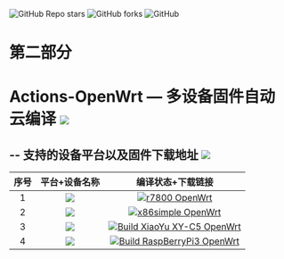 ![GitHub Repo stars](https://img.shields.io/github/stars/ninhthenam/TEST?color=Blue&label=Stars&style=for-the-badge)
![GitHub forks](https://img.shields.io/github/forks/ninhthenam/TEST?color=Blue&label=Fork&style=for-the-badge)
![GitHub](https://img.shields.io/github/license/ninhthenam/TEST?color=Blue&style=for-the-badge)


第二部分
======================

Actions-OpenWrt — 多设备固件自动云编译 [![](https://img.shields.io/badge/-云编译固件-green.svg)](#云编译固件-)
======================

-- 支持的设备平台以及固件下载地址 [![](https://img.shields.io/badge/-设备及固件列表下载-lightgrey.svg)](#设备及固件列表下载-)
-------------

|    序号   |     平台+设备名称     |   编译状态+下载链接 |  
| :-----------------: | :-------------: |:-----------------: | 
| 1 |   [![](https://img.shields.io/badge/OpenWrt-X4S%E5%A4%9A%E6%8B%A8%E6%9E%81%E7%AE%80%E7%89%88-lightgrey.svg)](https://github.com/ninhthenam/Auto_Build/actions?query=workflow%3A%22X4S%E5%A4%9A%E6%8B%A8%E6%9E%81%E7%AE%80+OpenWrt%22)    | [![r7800 OpenWrt](https://github.com/ninhthenam/Auto_Build/actions/workflows/Openwrt_X4S_NSS_r7800-k6.x-nss.yml/badge.svg)](https://github.com/ninhthenam/Auto_Build/actions/workflows/Openwrt_X4S_NSS_r7800-k6.x-nss.yml) |
| 2 |   [![](https://img.shields.io/badge/OpenWrt-x86%E6%97%81%E8%B7%AF%E7%94%B1%E6%9E%81%E7%AE%80%E7%89%88-yellowgreen.svg)](https://github.com/ninhthenam/Auto_Build/actions?query=workflow%3A%22x86%E6%97%81%E8%B7%AF%E7%94%B1%E6%9E%81%E7%AE%80+OpenWrt%22)    | [![x86simple OpenWrt](https://github.com/MrH723/Actions-OpenWrt/actions/workflows/x86simple.yml/badge.svg)](https://github.com/MrH723/Actions-OpenWrt/actions/workflows/x86simple.yml) |
| 3 |   [![](https://img.shields.io/badge/OpenWrt-%E5%B0%8F%E5%A8%B1%20C5-lightgrey.svg)](https://github.com/ninhthenam/Auto_Build/actions?query=workflow%3A%22Build+XiaoYu+XY-C5+OpenWrt%22)    | [![Build XiaoYu XY-C5 OpenWrt](https://github.com/MrH723/Actions-OpenWrt/workflows/Build%20XiaoYu%20XY-C5%20OpenWrt/badge.svg)](https://github.com/MrH723/Actions-OpenWrt/actions?query=workflow%3A%22Build+XiaoYu+XY-C5+OpenWrt%22) |
| 4 |   [![](https://img.shields.io/badge/OpenWrt-%E6%A0%91%E8%8E%93%E6%B4%BE%203B%2F3B%2B-yellowgreen.svg)](https://github.com/ninhthenam/Auto_Build/actions?query=workflow%3A%22Build+RaspBerryPi3+OpenWrt%22)    | [![Build RaspBerryPi3 OpenWrt](https://github.com/MrH723/Actions-OpenWrt/workflows/Build%20RaspBerryPi3%20OpenWrt/badge.svg)](https://github.com/MrH723/Actions-OpenWrt/actions?query=workflow%3A%22Build+RaspBerryPi3+OpenWrt%22) |




